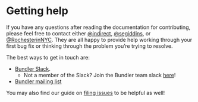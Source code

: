 # Getting help

If you have any questions after reading the documentation for contributing, please feel free to contact either [@indirect](https://github.com/indirect), [@segiddins](https://github.com/segiddins), or [@RochesterinNYC](https://github.com/RochesterinNYC). They are all happy to provide help working through your first bug fix or thinking through the problem you’re trying to resolve.

The best ways to get in touch are:

* [Bundler Slack](https://bundler.slack.com).
  * Not a member of the Slack? Join the Bundler team slack [here](http://slack.bundler.io/)!
* [Bundler mailing list](http://groups.google.com/group/ruby-bundler)

You may also find our guide on [filing issues](ISSUES.md) to be helpful as well!
